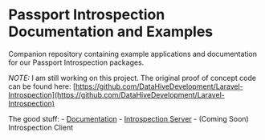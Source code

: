 # Passport Introspection Documentation and Examples

Companion repository containing example applications and documentation for our Passport Introspection packages.

*NOTE:* I am still working on this project. The original proof of concept code can be found here: [https://github.com/DataHiveDevelopment/Laravel-Introspection](https://github.com/DataHiveDevelopment/Laravel-Introspection)

The good stuff:
    - [Documentation](https://app.gitbook.com/@rearmedhalo/s/passport-introspection/)
    - [Introspection Server](https://github.com/DataHiveDevelopment/passport-introspection-server)
    - (Coming Soon) Introspection Client
